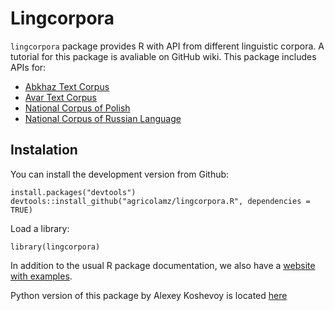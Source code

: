 # Lingcorpora

`lingcorpora` package provides R with API from different linguistic corpora. A tutorial for this package is avaliable on GitHub wiki. This package includes APIs for:

* [Abkhaz Text Corpus](http://baltoslav.eu/apsua/index.php)
* [Avar Text Corpus](http://baltoslav.eu/avar/index.php)
* [National Corpus of Polish](nkjp.pl)
* [National Corpus of Russian Language](http://www.ruscorpora.ru/)

## Instalation

You can install the development version from Github:
  ```{r, eval = F}
install.packages("devtools")
devtools::install_github("agricolamz/lingcorpora.R", dependencies = TRUE)
```

Load a library:
```{r}
library(lingcorpora)
```
In addition to the usual R package documentation, we also have a [website with examples](https://agricolamz.github.io/lingcorpora.R/).

Python version of this package by Alexey Koshevoy is located [here](https://github.com/alexeykosh/lingcorpora.py)
